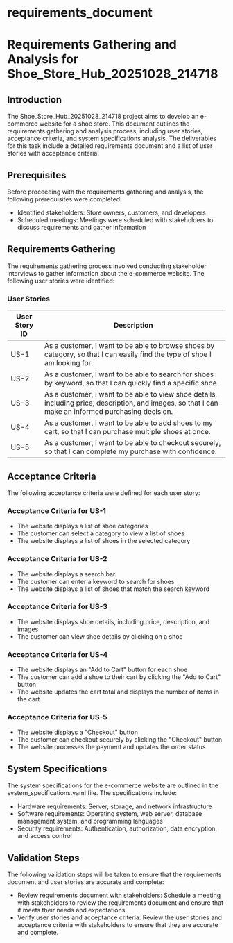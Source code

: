 # requirements_document

# Requirements Gathering and Analysis for Shoe_Store_Hub_20251028_214718
## Introduction
The Shoe_Store_Hub_20251028_214718 project aims to develop an e-commerce website for a shoe store. This document outlines the requirements gathering and analysis process, including user stories, acceptance criteria, and system specifications analysis. The deliverables for this task include a detailed requirements document and a list of user stories with acceptance criteria.

## Prerequisites
Before proceeding with the requirements gathering and analysis, the following prerequisites were completed:
* Identified stakeholders: Store owners, customers, and developers
* Scheduled meetings: Meetings were scheduled with stakeholders to discuss requirements and gather information

## Requirements Gathering
The requirements gathering process involved conducting stakeholder interviews to gather information about the e-commerce website. The following user stories were identified:
### User Stories
| User Story ID | Description |
| --- | --- |
| US-1 | As a customer, I want to be able to browse shoes by category, so that I can easily find the type of shoe I am looking for. |
| US-2 | As a customer, I want to be able to search for shoes by keyword, so that I can quickly find a specific shoe. |
| US-3 | As a customer, I want to be able to view shoe details, including price, description, and images, so that I can make an informed purchasing decision. |
| US-4 | As a customer, I want to be able to add shoes to my cart, so that I can purchase multiple shoes at once. |
| US-5 | As a customer, I want to be able to checkout securely, so that I can complete my purchase with confidence. |

## Acceptance Criteria
The following acceptance criteria were defined for each user story:
### Acceptance Criteria for US-1
* The website displays a list of shoe categories
* The customer can select a category to view a list of shoes
* The website displays a list of shoes in the selected category

### Acceptance Criteria for US-2
* The website displays a search bar
* The customer can enter a keyword to search for shoes
* The website displays a list of shoes that match the search keyword

### Acceptance Criteria for US-3
* The website displays shoe details, including price, description, and images
* The customer can view shoe details by clicking on a shoe

### Acceptance Criteria for US-4
* The website displays an "Add to Cart" button for each shoe
* The customer can add a shoe to their cart by clicking the "Add to Cart" button
* The website updates the cart total and displays the number of items in the cart

### Acceptance Criteria for US-5
* The website displays a "Checkout" button
* The customer can checkout securely by clicking the "Checkout" button
* The website processes the payment and updates the order status

## System Specifications
The system specifications for the e-commerce website are outlined in the system_specifications.yaml file. The specifications include:
* Hardware requirements: Server, storage, and network infrastructure
* Software requirements: Operating system, web server, database management system, and programming languages
* Security requirements: Authentication, authorization, data encryption, and access control

## Validation Steps
The following validation steps will be taken to ensure that the requirements document and user stories are accurate and complete:
* Review requirements document with stakeholders: Schedule a meeting with stakeholders to review the requirements document and ensure that it meets their needs and expectations.
* Verify user stories and acceptance criteria: Review the user stories and acceptance criteria with stakeholders to ensure that they are accurate and complete.